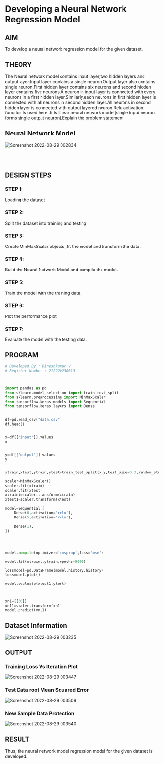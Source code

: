 # Developing a Neural Network Regression Model

## AIM

To develop a neural network regression model for the given dataset.

## THEORY
The Neural network model contains input layer,two hidden layers and output layer.Input layer contains a single neuron.Output layer also contains single neuron.First hidden layer contains six neurons and second hidden layer contains five neurons.A neuron in input layer is connected with every neurons in a first hidden layer.Similarly,each neurons in first hidden layer is connected with all neurons in second hidden layer.All neurons in second hidden layer is connected with output layered neuron.Relu activation function is used here .It is linear neural network model(single input neuron forms single output neuron).Explain the problem statement

## Neural Network Model
![Screenshot 2022-08-29 002834](https://user-images.githubusercontent.com/75235789/187090749-0f8869c0-9835-4fc9-946c-e79833abcfaf.jpg)


<br></br> 
## DESIGN STEPS

### STEP 1:

Loading the dataset

### STEP 2:

Split the dataset into training and testing

### STEP 3:

Create MinMaxScalar objects ,fit the model and transform the data.

### STEP 4:

Build the Neural Network Model and compile the model.

### STEP 5:

Train the model with the training data.

### STEP 6:

Plot the performance plot

### STEP 7:

Evaluate the model with the testing data.

## PROGRAM
```python
# Developed By : Dineshkumar V
# Register Number : 212220230013



import pandas as pd
from sklearn.model_selection import train_test_split
from sklearn.preprocessing import MinMaxScaler
from tensorflow.keras.models import Sequential
from tensorflow.keras.layers import Dense


df=pd.read_csv("data.csv")
df.head()


x=df[['input']].values
x


y=df[['output']].values
y


xtrain,xtest,ytrain,ytest=train_test_split(x,y,test_size=0.3,random_state=40)

scaler=MinMaxScaler()
scaler.fit(xtrain)
scaler.fit(xtest)
xtrain1=scaler.transform(xtrain)
xtest1=scaler.transform(xtest)

model=Sequential([
    Dense(6,activation='relu'),
    Dense(5,activation='relu'),
   
    Dense(1),
])




model.compile(optimizer='rmsprop',loss='mse')

model.fit(xtrain1,ytrain,epochs=5000)

lossmodel=pd.DataFrame(model.history.history)
lossmodel.plot()

model.evaluate(xtest1,ytest)



xn1=[[30]]
xn11=scaler.transform(xn1)
model.predict(xn11)


```

## Dataset Information

![Screenshot 2022-08-29 003235](https://user-images.githubusercontent.com/75235789/187090807-fb90556c-1bd5-4c65-a4fc-6d913fc5af43.jpg)


## OUTPUT

### Training Loss Vs Iteration Plot

![Screenshot 2022-08-29 003447](https://user-images.githubusercontent.com/75235789/187090587-075e54c8-2ba4-4460-8e8a-555762e75fda.jpg)

### Test Data root Mean Squared Error
![Screenshot 2022-08-29 003509](https://user-images.githubusercontent.com/75235789/187090683-a927313d-c2dc-448f-9ab4-938a4eb086c1.jpg)



### New Sample Data Protection
![Screenshot 2022-08-29 003540](https://user-images.githubusercontent.com/75235789/187090615-08b2987e-0ca0-4b3d-86cd-500c956c2d33.jpg)

## RESULT

Thus, the neural network model regression model for the given dataset is developed.
